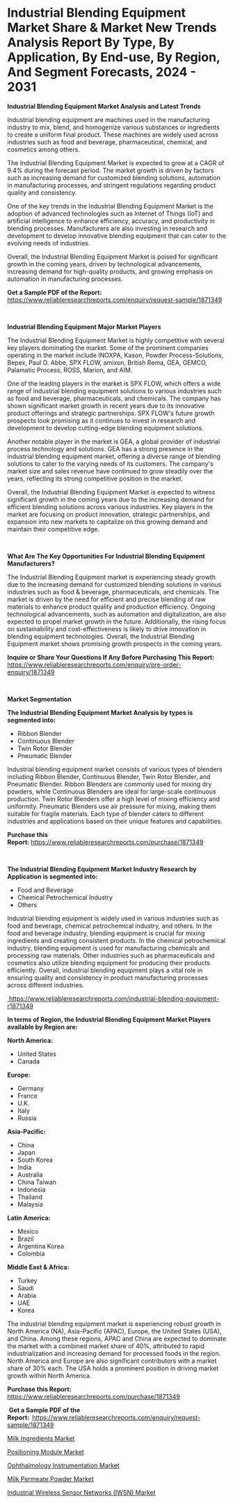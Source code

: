 <p><h1>Industrial Blending Equipment Market Share & Market New Trends Analysis Report By Type, By Application, By End-use, By Region, And Segment Forecasts, 2024 - 2031</h1></p><p><strong>Industrial Blending Equipment Market Analysis and Latest Trends</strong></p>
<p><p>Industrial blending equipment are machines used in the manufacturing industry to mix, blend, and homogenize various substances or ingredients to create a uniform final product. These machines are widely used across industries such as food and beverage, pharmaceutical, chemical, and cosmetics among others.</p><p>The Industrial Blending Equipment Market is expected to grow at a CAGR of 9.4% during the forecast period. The market growth is driven by factors such as increasing demand for customized blending solutions, automation in manufacturing processes, and stringent regulations regarding product quality and consistency.</p><p>One of the key trends in the Industrial Blending Equipment Market is the adoption of advanced technologies such as Internet of Things (IoT) and artificial intelligence to enhance efficiency, accuracy, and productivity in blending processes. Manufacturers are also investing in research and development to develop innovative blending equipment that can cater to the evolving needs of industries.</p><p>Overall, the Industrial Blending Equipment Market is poised for significant growth in the coming years, driven by technological advancements, increasing demand for high-quality products, and growing emphasis on automation in manufacturing processes.</p></p>
<p><strong>Get a Sample PDF of the Report:&nbsp;</strong> <a href="https://www.reliableresearchreports.com/enquiry/request-sample/1871349">https://www.reliableresearchreports.com/enquiry/request-sample/1871349</a></p>
<p>&nbsp;</p>
<p><strong>Industrial Blending Equipment Major Market Players</strong></p>
<p><p>The Industrial Blending Equipment Market is highly competitive with several key players dominating the market. Some of the prominent companies operating in the market include INOXPA, Kason, Powder Process-Solutions, Bepex, Paul O. Abbe, SPX FLOW, amixon, British Rema, GEA, GEMCO, Palamatic Process, ROSS, Marion, and AIM.</p><p>One of the leading players in the market is SPX FLOW, which offers a wide range of industrial blending equipment solutions to various industries such as food and beverage, pharmaceuticals, and chemicals. The company has shown significant market growth in recent years due to its innovative product offerings and strategic partnerships. SPX FLOW's future growth prospects look promising as it continues to invest in research and development to develop cutting-edge blending equipment solutions.</p><p>Another notable player in the market is GEA, a global provider of industrial process technology and solutions. GEA has a strong presence in the industrial blending equipment market, offering a diverse range of blending solutions to cater to the varying needs of its customers. The company's market size and sales revenue have continued to grow steadily over the years, reflecting its strong competitive position in the market.</p><p>Overall, the Industrial Blending Equipment Market is expected to witness significant growth in the coming years due to the increasing demand for efficient blending solutions across various industries. Key players in the market are focusing on product innovation, strategic partnerships, and expansion into new markets to capitalize on this growing demand and maintain their competitive edge.</p></p>
<p>&nbsp;</p>
<p><strong>What Are The Key Opportunities For Industrial Blending Equipment Manufacturers?</strong></p>
<p><p>The Industrial Blending Equipment market is experiencing steady growth due to the increasing demand for customized blending solutions in various industries such as food & beverage, pharmaceuticals, and chemicals. The market is driven by the need for efficient and precise blending of raw materials to enhance product quality and production efficiency. Ongoing technological advancements, such as automation and digitalization, are also expected to propel market growth in the future. Additionally, the rising focus on sustainability and cost-effectiveness is likely to drive innovation in blending equipment technologies. Overall, the Industrial Blending Equipment market shows promising growth prospects in the coming years.</p></p>
<p><strong>Inquire or Share Your Questions If Any Before Purchasing This Report:</strong> <a href="https://www.reliableresearchreports.com/enquiry/pre-order-enquiry/1871349">https://www.reliableresearchreports.com/enquiry/pre-order-enquiry/1871349</a></p>
<p>&nbsp;</p>
<p><strong>Market Segmentation</strong></p>
<p><strong>The Industrial Blending Equipment Market Analysis by types is segmented into:</strong></p>
<p><ul><li>Ribbon Blender</li><li>Continuous Blender</li><li>Twin Rotor Blender</li><li>Pneumatic Blender</li></ul></p>
<p><p>Industrial blending equipment market consists of various types of blenders including Ribbon Blender, Continuous Blender, Twin Rotor Blender, and Pneumatic Blender. Ribbon Blenders are commonly used for mixing dry powders, while Continuous Blenders are ideal for large-scale continuous production. Twin Rotor Blenders offer a high level of mixing efficiency and uniformity. Pneumatic Blenders use air pressure for mixing, making them suitable for fragile materials. Each type of blender caters to different industries and applications based on their unique features and capabilities.</p></p>
<p><strong>Purchase this Report:&nbsp;</strong><a href="https://www.reliableresearchreports.com/purchase/1871349">https://www.reliableresearchreports.com/purchase/1871349</a></p>
<p>&nbsp;</p>
<p><strong>The Industrial Blending Equipment Market Industry Research by Application is segmented into:</strong></p>
<p><ul><li>Food and Beverage</li><li>Chemical Petrochemical Industry</li><li>Others</li></ul></p>
<p><p>Industrial blending equipment is widely used in various industries such as food and beverage, chemical petrochemical industry, and others. In the food and beverage industry, blending equipment is crucial for mixing ingredients and creating consistent products. In the chemical petrochemical industry, blending equipment is used for manufacturing chemicals and processing raw materials. Other industries such as pharmaceuticals and cosmetics also utilize blending equipment for producing their products efficiently. Overall, industrial blending equipment plays a vital role in ensuring quality and consistency in product manufacturing processes across different industries.</p></p>
<p><a href="https://www.reliableresearchreports.com/industrial-blending-equipment-r1871349">&nbsp;https://www.reliableresearchreports.com/industrial-blending-equipment-r1871349</a></p>
<p><strong>In terms of Region, the Industrial Blending Equipment Market Players available by Region are:</strong></p>
<p>
    <p> <strong> North America: </strong>
        <ul>
            <li>United States</li>
            <li>Canada</li>
        </ul>
        </p> 
    <p> <strong> Europe: </strong>
        <ul>
            <li>Germany</li>
            <li>France</li>
            <li>U.K.</li>
            <li>Italy</li>
            <li>Russia</li>
        </ul>
        </p> 
    <p> <strong> Asia-Pacific: </strong>
        <ul>
            <li>China</li>
            <li>Japan</li>
            <li>South Korea</li>
            <li>India</li>
            <li>Australia</li>
            <li>China Taiwan</li>
            <li>Indonesia</li>
            <li>Thailand</li>
            <li>Malaysia</li>
        </ul>
        </p> 
    <p> <strong> Latin America: </strong>
        <ul>
            <li>Mexico</li>
            <li>Brazil</li>
            <li>Argentina Korea</li>
            <li>Colombia</li>
        </ul>
        </p> 
    <p> <strong> Middle East & Africa: </strong>
        <ul>
            <li>Turkey</li>
            <li>Saudi</li>
            <li>Arabia</li>
            <li>UAE</li>
            <li>Korea</li>
        </ul>
    </p>
    </p>
<p><p>The industrial blending equipment market is experiencing robust growth in North America (NA), Asia-Pacific (APAC), Europe, the United States (USA), and China. Among these regions, APAC and China are expected to dominate the market with a combined market share of 40%, attributed to rapid industrialization and increasing demand for processed foods in the region. North America and Europe are also significant contributors with a market share of 30% each. The USA holds a prominent position in driving market growth within North America.</p></p>
<p><strong>Purchase this Report: </strong><a href="https://www.reliableresearchreports.com/purchase/1871349">https://www.reliableresearchreports.com/purchase/1871349</a></p>
<p>&nbsp;<strong>Get a Sample PDF of the Report:&nbsp;&nbsp;</strong><a href="https://www.reliableresearchreports.com/enquiry/request-sample/1871349">https://www.reliableresearchreports.com/enquiry/request-sample/1871349</a></p>
<p><strong></strong></p>
<p><p><a href="https://github.com/Jeralderzog65756e/Market-Research-Report-List-1/blob/main/milk-ingredients-market.md">Milk Ingredients Market</a></p><p><a href="https://issuu.com/reportprime-2/docs/positioning-module-market-size-2030.pptx">Positioning Module Market</a></p><p><a href="https://medium.com/@richard.james09789/ophthalmology-instrumentation-market-a-global-and-regional-analysis-focus-on-region-bc43d7b0029a?postPublishedType=initial">Ophthalmology Instrumentation Market</a></p><p><a href="https://github.com/mqlmqing52/Market-Research-Report-List-1/blob/main/milk-permeate-powder-market.md">Milk Permeate Powder Market</a></p><p><a href="https://medium.com/@caraleeh23/global-industrial-wireless-sensor-networks-iwsn-market-focus-on-product-type-chemical-gas-6b11605d825b">Industrial Wireless Sensor Networks (IWSN) Market</a></p></p>